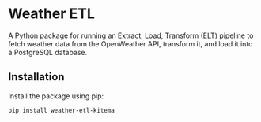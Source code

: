 # Weather ETL

A Python package for running an Extract, Load, Transform (ELT) pipeline to fetch weather data from the OpenWeather API, transform it, and load it into a PostgreSQL database.

## Installation
Install the package using pip:

```bash
pip install weather-etl-kitema